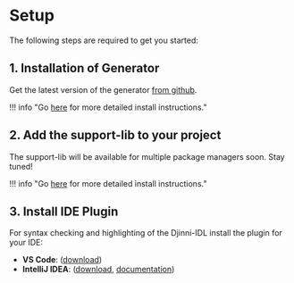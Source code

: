 # Setup

The following steps are required to get you started:

## 1. Installation of Generator

Get the latest version of the generator [from github](https://github.com/cross-language-cpp/djinni-generator/releases/latest).

!!! info "Go [here](djinni-generator/setup.md) for more detailed install instructions."

## 2. Add the support-lib to your project

The support-lib will be available for multiple package managers soon. Stay tuned!

!!! info "Go [here](djinni-support-lib/install.md) for more detailed install instructions."

## 3. Install IDE Plugin

For syntax checking and highlighting of the Djinni-IDL install the plugin for your IDE:

- **VS Code**: ([download](https://marketplace.visualstudio.com/items?itemName=patrikminder.djinni-syntax-highlighting))
- **IntelliJ IDEA**: ([download](https://plugins.jetbrains.com/plugin/15347-djinni-idl-file-support), [documentation](/djinni-intellij-plugin/getting-started/))




